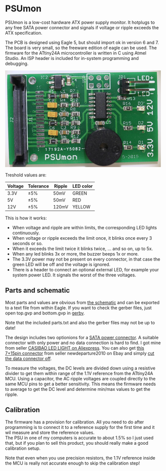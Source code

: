 # PSUmon
PSUmon is a low-cost hardware ATX power supply monitor. 
It hotplugs to any free SATA power connector and signals if voltage or ripple exceeds the ATX specification.

The PCB is designed using Eagle 5, but should import ok in version 6 and 7. 
The board is very small, so the freeware edition of eagle can be used.
The firmware for the ATtiny24A microcontroller is written in C using Atmel Studio. An ISP header is included for in-system programming and debugging.

<img src="https://github.com/ploink/psumon/blob/master/doc/psumon1.jpg" width=600>

Treshold values are:

|Voltage |Tolerance |Ripple |LED color |
|--------|----------|-------|----------|
|3.3V    | ±5%      | 50mV  |GREEN     |
|5V      | ±5%      | 50mV  |RED       |
|12V     | ±5%      |120mV  |YELLOW    |

This is how it works:
* When voltage and ripple are within limits, the corresponding LED lights continuously.
* When voltage or ripple exceeds the limit once, it blinks once every 3 seconds or so.
* When it exceeds the limit twice it blinks twice, ... and so on, up to 5x.
* When any led blinks 3x or more, the buzzer beeps 1x or more.
* The 3.3V power may not be present on every connector, in that case the green LED will be off and the voltage is ignored.
* There is a header to connect an optional external LED, for example your system power LED. It signals the worst of the three voltages.

## Parts and schematic
Most parts and values are obvious from <a href="https://raw.githubusercontent.com/ploink/psumon/master/doc/circuit.png">the schematic</a> and can be exported to a text file from within Eagle. If you want to check the gerber files, just open top.gvp and bottom.gvp in <a href="http://gerbv.geda-project.org/">gerbv</a>.

Note that the included parts.txt and also the gerber files may not be up to date!

The design includes two optionions for a <a href="https://raw.githubusercontent.com/ploink/psumon/master/doc/sata.jpg">SATA power connector</a>. A suitable connector with only power and no data connection is hard to find. I got mine from seller <a href="http://www.aliexpress.com/item/Free-shipping-15P-double-sata-cable-connector/1547771318.html">CASIBAO LED LIGHT on Aliexpress</a>. You can also get <a href="http://www.ebay.com/itm/10-Pcs-7-15-Pin-Right-Angle-SMT-Male-Sata-Connector-For-2-5-Hard-Drive-HDD-/171720426198">this 7+15pin connector</a> from seller newdeparture2010 on Ebay and simply <a href="https://raw.githubusercontent.com/ploink/psumon/master/doc/psumon2.jpg"> cut the data connector off</a>.

To measure the voltages, the DC levels are divided down using a resistive divider to get them within range of the 1.1V reference from the ATtiny24A MCU. Using a capacitor, the AC ripple voltages are coupled directly to the same MCU pins to get a better sensitivity. This means the firmware needs to average to get the DC level and determine min/max values to get the ripple.

## Calibration
The firmware has a provision for calibration. All you need to do after programming is to connect it to a reference supply for the first time and it wil measure and store the reference values. <br>The PSU in one of my computers is accurate to about 1.5% so I just used that, but if you plan to sell this product, you should really make a good calibration setup.

Note that even when you use precision resistors, the 1.1V reference inside the MCU is really not accurate enough to skip the calibration step!
